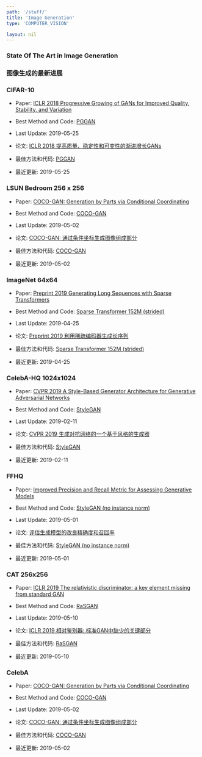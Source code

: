 ```yaml
---
path: '/stuff/'
title: 'Image Generation'
type: 'COMPUTER_VISION'

layout: nil
---
```


### State Of The Art in Image Generation  
### 图像生成的最新进展  

### CIFAR-10

* Paper: [ICLR 2018 Progressive Growing of GANs for Improved Quality, Stability, and Variation](https://arxiv.org/pdf/1710.10196v3.pdf)

* Best Method and Code: [PGGAN](https://github.com/jantic/DeOldify)

* Last Update: 2019-05-25

* 论文: [ICLR 2018 提高质量、稳定性和可变性的渐进增长GANs](https://arxiv.org/pdf/1710.10196v3.pdf)

* 最佳方法和代码: [PGGAN](https://github.com/jantic/DeOldify)

* 最近更新: 2019-05-25

### LSUN Bedroom 256 x 256

* Paper: [COCO-GAN: Generation by Parts via Conditional Coordinating](https://arxiv.org/pdf/1904.00284v2.pdf)

* Best Method and Code: [COCO-GAN](https://github.com/hubert0527/COCO-GAN)

* Last Update: 2019-05-02

* 论文: [COCO-GAN: 通过条件坐标生成图像组成部分](https://arxiv.org/pdf/1904.00284v2.pdf)

* 最佳方法和代码: [COCO-GAN](https://github.com/hubert0527/COCO-GAN)

* 最近更新: 2019-05-02

### ImageNet 64x64

* Paper: [Preprint 2019 Generating Long Sequences with Sparse Transformers](https://d4mucfpksywv.cloudfront.net/Sparse_Transformer/sparse_transformers.pdf)

* Best Method and Code: [Sparse Transformer 152M (strided)](https://github.com/openai/sparse_attention)

* Last Update: 2019-04-25

* 论文: [Preprint 2019 利用稀疏编码器生成长序列](https://d4mucfpksywv.cloudfront.net/Sparse_Transformer/sparse_transformers.pdf)

* 最佳方法和代码: [Sparse Transformer 152M (strided)](https://github.com/openai/sparse_attention)

* 最近更新: 2019-04-25

### CelebA-HQ 1024x1024

* Paper: [CVPR 2019 A Style-Based Generator Architecture for Generative Adversarial Networks](https://arxiv.org/pdf/1812.04948v3.pdf)

* Best Method and Code: [StyleGAN](https://github.com/NVlabs/stylegan)

* Last Update: 2019-02-11

* 论文: [CVPR 2019 生成对抗网络的一个基于风格的生成器](https://arxiv.org/pdf/1812.04948v3.pdf)

* 最佳方法和代码: [StyleGAN](https://github.com/NVlabs/stylegan)

* 最近更新: 2019-02-11

### FFHQ

* Paper: [Improved Precision and Recall Metric for Assessing Generative Models](https://arxiv.org/pdf/1904.06991v1.pdf)

* Best Method and Code: [StyleGAN (no instance norm)](https://github.com/manicman1999/precision-recall-keras)

* Last Update: 2019-05-01

* 论文: [评估生成模型的改良精确度和召回率](https://arxiv.org/pdf/1904.06991v1.pdf)

* 最佳方法和代码: [StyleGAN (no instance norm)](https://github.com/manicman1999/precision-recall-keras)

* 最近更新: 2019-05-01

### CAT 256x256

* Paper: [ICLR 2019 The relativistic discriminator: a key element missing from standard GAN](https://arxiv.org/pdf/1807.00734v3.pdf)

* Best Method and Code: [RaSGAN](https://github.com/AlexiaJM/RelativisticGAN)

* Last Update: 2019-05-10

* 论文: [ICLR 2019 相对鉴别器: 标准GAN中缺少的关键部分](https://arxiv.org/pdf/1807.00734v3.pdf)

* 最佳方法和代码: [RaSGAN](https://github.com/AlexiaJM/RelativisticGAN)

* 最近更新: 2019-05-10

### CelebA

* Paper: [COCO-GAN: Generation by Parts via Conditional Coordinating](https://arxiv.org/pdf/1904.00284v2.pdf)

* Best Method and Code: [COCO-GAN](https://github.com/hubert0527/COCO-GAN)

* Last Update: 2019-05-02

* 论文: [COCO-GAN: 通过条件坐标生成图像组成部分](https://arxiv.org/pdf/1904.00284v2.pdf)

* 最佳方法和代码: [COCO-GAN](https://github.com/hubert0527/COCO-GAN)

* 最近更新: 2019-05-02

